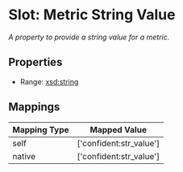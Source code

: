 # Slot: Metric String Value
_A property to provide a string value for a metric._



<!-- no inheritance hierarchy -->


## Properties

 * Range: [xsd:string](http://www.w3.org/2001/XMLSchema#string)



## Mappings

| Mapping Type | Mapped Value |
| ---  | ---  |
| self | ['confident:str_value'] |
| native | ['confident:str_value'] |






